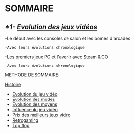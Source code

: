 # **SOMMAIRE**

## _*1- [Evolution des jeux vidéos](https://github.com/kevinniel/jeux-video/blob/master/Histoire/Evolution_JV.md)_

  -Le début avec les consoles de salon et les bornes d'arcades

    -Avec leurs évolutions chronologique

  -Les premiers jeux PC et l'avenir avec Steam & CO

    -Avec leurs évolutions chronologique






METHODE DE SOMMAIRE:

[Histoire](Histoire)
- [Evolution du jeu vidéo](Evolution_JV.md)
- [Evolution des modes](Evolution_des_modes.md)
- [Evolution des moyens](Evolution_des_moyens.md)
- [Influence du jeu vidéo](Influence_JV_Culture.md)
- [Prix des meilleurs jeux vidéo](Prix_des_meilleurs_JV.md)
- [Retrogaming](Retrogaming.md)
- [Top flop](Top_flop.md)